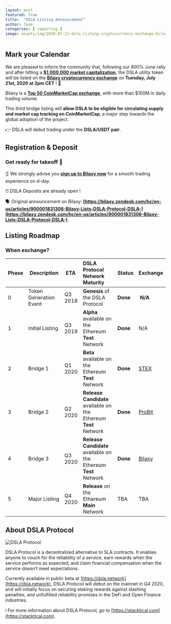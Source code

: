 ```yaml
---
layout: post
featured: true
title:  "DSLA Listing Announcement"
author: Team
categories: [ reporting ]
image: assets/img/2020-07-21-dsla-listing-cryptocurrency-exchange-bilaxy-july-21.jpg
---
```


## Mark your Calendar

We are pleased to inform the community that, following our 800% June rally and after hitting a **[$1,000,000 market capitalization](https://coinmarketcap.com/currencies/dsla-protocol/)**, the DSLA utility token will be listed on the **[Bilaxy cryptocurrency exchange](https://bilaxy.com/trade/DSLA_USDT)** on **Tuesday, July 21st, 2020 at 2pm CET** ! 🎉

Bilaxy is a **[Top 50 CoinMarketCap exchange](https://coinmarketcap.com/rankings/exchanges/)**, with more than $100M in daily trading volume. 

This third bridge listing will **allow DSLA to be eligible for circulating supply and market cap tracking on CoinMarketCap**, a major step towards the global adoption of the project.

👉 DSLA will debut trading under the **DSLA/USDT pair**.

## Registration & Deposit
### Get ready for takeoff 🚀

☝️ We strongly advise you **[sign up to Bilaxy now](https://bilaxy.com/trade/DSLA_USDT)** for a smooth trading experience on d-day.

⏰ DSLA Deposits are already open !

🗣 Original announcement on Bilaxy: **[https://bilaxy.zendesk.com/hc/en-us/articles/900001831306-Bilaxy-Lists-DSLA-Protocol-DSLA-](https://bilaxy.zendesk.com/hc/en-us/articles/900001831306-Bilaxy-Lists-DSLA-Protocol-DSLA-)**.

## Listing Roadmap
### When exchange?

| Phase        | Description           | ETA           | DSLA Protocol Network Maturity | Status           | Exchange 
| :------------- | :------------- | :------------- | :------------- | :------------- | :------------- |
| 0 | Token Generation Event| Q3 2018 | **Genesis** of the DSLA Protocol | **Done** | **N/A**
| 1 | Initial Listing | Q3 2019 | **Alpha** available on the Ethereum **Test** Network | **Done** | N/A
| 2 | Bridge 1 | Q1 2020 | **Beta** available on the Ethereum **Test** Network  | **Done** | [STEX](https://app.stex.com/en/trade/pair/ETH/DSLA/1)
| 3 | Bridge 2 | Q2 2020 | **Release Candidate** available on the Ethereum **Test** Network  | **Done** | [ProBit](https://www.probit.com/app/exchange/DSLA-USDT)
| 4 | Bridge 3 | Q3 2020 | **Release Candidate** available on the Ethereum **Test** Network  | **Done**  | [Bilaxy](https://bilaxy.com/trade/DSLA_USDT)
| 5 | Major Listing | Q4 2020 | **Release** on the Ethereum **Main** Network | TBA | TBA

## About DSLA Protocol

![DSLA Protocol](https://storage.googleapis.com/stacktical-public/dsla-protocol_by_stacktical.png) 

DSLA Protocol is a decentralized alternative to SLA contracts. It enables anyone to vouch for the reliability of a service, earn rewards when the service performs as expected, and claim financial compensation when the service doesn’t meet expectations. 

Currently available in public beta at [https://dsla.network](https://dsla.network), DSLA Protocol will debut on the mainnet in Q4 2020, and will initially focus on securing staking rewards against slashing penalties, and unfulfilled reliability promises in the DeFi and Open Finance industries. 

ℹ️ For more information about DSLA Protocol, go to [https://stacktical.com](https://stacktical.com).


